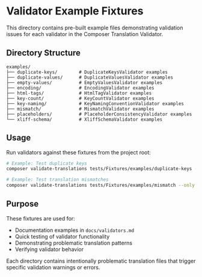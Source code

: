 # Validator Example Fixtures

This directory contains pre-built example files demonstrating validation issues for each validator in the Composer Translation Validator.

## Directory Structure

```
examples/
├── duplicate-keys/        # DuplicateKeysValidator examples
├── duplicate-values/      # DuplicateValuesValidator examples
├── empty-values/          # EmptyValuesValidator examples
├── encoding/              # EncodingValidator examples
├── html-tags/             # HtmlTagValidator examples
├── key-count/             # KeyCountValidator examples
├── key-naming/            # KeyNamingConventionValidator examples
├── mismatch/              # MismatchValidator examples
├── placeholders/          # PlaceholderConsistencyValidator examples
└── xliff-schema/          # XliffSchemaValidator examples
```

## Usage

Run validators against these fixtures from the project root:

```bash
# Example: Test duplicate keys
composer validate-translations tests/Fixtures/examples/duplicate-keys --only "DuplicateKeysValidator"

# Example: Test translation mismatches
composer validate-translations tests/Fixtures/examples/mismatch --only "MismatchValidator"
```

## Purpose

These fixtures are used for:
- Documentation examples in `docs/validators.md`
- Quick testing of validator functionality
- Demonstrating problematic translation patterns
- Verifying validator behavior

Each directory contains intentionally problematic translation files that trigger specific validation warnings or errors.
